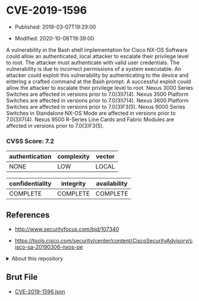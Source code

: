 # CVE-2019-1596

- Published: 2019-03-07T19:29:00

- Modified: 2020-10-08T19:39:00

A vulnerability in the Bash shell implementation for Cisco NX-OS Software could allow an authenticated, local attacker to escalate their privilege level to root. The attacker must authenticate with valid user credentials. The vulnerability is due to incorrect permissions of a system executable. An attacker could exploit this vulnerability by authenticating to the device and entering a crafted command at the Bash prompt. A successful exploit could allow the attacker to escalate their privilege level to root. Nexus 3000 Series Switches are affected in versions prior to 7.0(3)I7(4). Nexus 3500 Platform Switches are affected in versions prior to 7.0(3)I7(4). Nexus 3600 Platform Switches are affected in versions prior to 7.0(3)F3(5). Nexus 9000 Series Switches in Standalone NX-OS Mode are affected in versions prior to 7.0(3)I7(4). Nexus 9500 R-Series Line Cards and Fabric Modules are affected in versions prior to 7.0(3)F3(5).

### CVSS Score: **7.2**

| authentication | complexity | vector |
| --- | --- | --- |
| NONE | LOW | LOCAL |

| confidentiality | integrity | availability |
| --- | --- | --- |
| COMPLETE | COMPLETE | COMPLETE |

## References

* http://www.securityfocus.com/bid/107340

* https://tools.cisco.com/security/center/content/CiscoSecurityAdvisory/cisco-sa-20190306-nxos-pe

<details>
<summary>About this repository</summary> 

  This repository is part of the project [Live Hack CVE](https://github.com/Live-Hack-CVE). Main website can be found [www.live-hack.org](https://www.live-hack.org) 
  
  Made by [Sn0wAlice](https://github.com/Sn0wAlice) for the people that care about security and need to have a feed of the latest CVEs. Hope you enjoy it, don't forget to star the repo and follow me on [Twitter](https://twitter.com/Sn0wAlice) and [Github](https://github.com/Sn0wAlice). And that is my [personnal website](https://www.alice-snow.me/)

  - [Home Page](https://github.com/Live-Hack-CVE)
  - [Framework](https://github.com/Live-Hack-CVE/cve-framework)
  - [CVE database](https://github.com/Live-Hack-CVE/full_database)
  - [Changelog](https://github.com/Live-Hack-CVE/Changelog)
</details>

## Brut File

* [CVE-2019-1596.json](https://raw.githubusercontent.com/Live-Hack-CVE/full_database/main/cves/2019/CVE-2019-1596.json)

